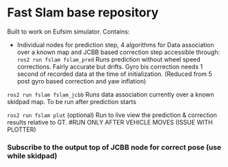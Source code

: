 # Fast Slam base repository
Built to work on Eufsim simulator.
Contains:
* Individual nodes for prediction step, 4 algorithms for Data association over a known map and JCBB based correction step accessible through:
```ros2 run fslam fslam_pred```
Runs prediction without wheel speed corrections. Fairly accurate but drifts.
Gyro bis correction needs 1 second of recorded data at the time of initialization. (Reduced from 5 post gyro based correction and yaw inflation)

```ros2 run fslam fslam_jcbb```
Runs data association currently over a known skidpad map. To be run after prediction starts

```ros2 run fslam plot``` (optional)
Run to live view the prediction & correction results relative to GT. #RUN ONLY AFTER VEHICLE MOVES (ISSUE WITH PLOTTER)

### Subscribe to the output top of JCBB node for correct pose (use while skidpad)
